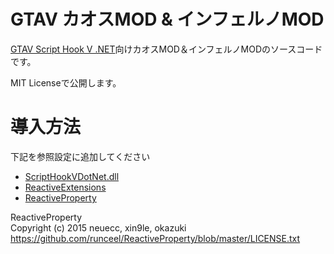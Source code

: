 GTAV カオスMOD & インフェルノMOD
==========

[GTAV Script Hook V .NET](http://gtaforums.com/topic/789907-vrel-community-script-hook-v-net/)向けカオスMOD＆インフェルノMODのソースコードです。

MIT Licenseで公開します。

導入方法
====

下記を参照設定に追加してください

* [ScriptHookVDotNet.dll](http://gtaforums.com/topic/789907-vrel-community-script-hook-v-net/)
* [ReactiveExtensions](https://www.nuget.org/packages/Rx-Main/)
* [ReactiveProperty](https://www.nuget.org/packages/ReactiveProperty/)

ReactiveProperty  
Copyright (c) 2015 neuecc, xin9le, okazuki
https://github.com/runceel/ReactiveProperty/blob/master/LICENSE.txt
